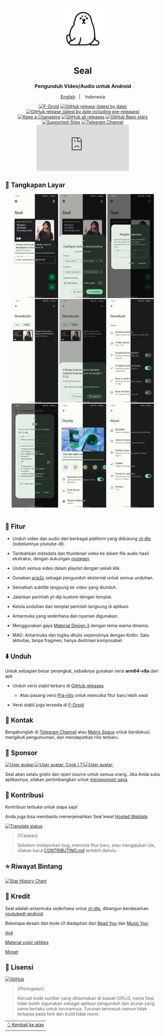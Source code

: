 <div align="center">

<img width="" src="../fastlane/metadata/android/en-US/images/icon.png"  width=160 height=160  align="center">

# Seal

### Pengunduh Video/Audio untuk Android


<a href="../README.md">English</a>
&nbsp;&nbsp;| &nbsp;&nbsp;
Indonesia


[![F-Droid](https://img.shields.io/f-droid/v/com.junkfood.seal?color=b4eb12&label=F-Droid&logo=fdroid&logoColor=1f78d2)](https://f-droid.org/en/packages/com.junkfood.seal)
[![GitHub release (latest by date)](https://img.shields.io/github/v/release/JunkFood02/Seal?color=black&label=Stabil&logo=github)](https://github.com/JunkFood02/Seal/releases/latest/)
[![GitHub release (latest by date including pre-releases)](https://img.shields.io/github/v/release/JunkFood02/Seal?include_prereleases&label=Pratinjau&logo=Github)](https://github.com/JunkFood02/Seal/releases/)
[![Keep a Changelog](https://img.shields.io/badge/Changelog-lightgray?style=flat&color=gray&logo=keep-a-changelog)](../CHANGELOG.md)
[![GitHub all releases](https://img.shields.io/github/downloads/JunkFood02/Seal/total?label=Unduhan&logo=github)](https://github.com/JunkFood02/Seal/releases/)
[![GitHub Repo stars](https://img.shields.io/github/stars/JunkFood02/Seal?style=flat&logo=github&color=%23f8e444)](https://github.com/JunkFood02/Seal/stargazers)
[![Supported-Sites](https://img.shields.io/badge/Situs-9cf?style=flat)](https://github.com/yt-dlp/yt-dlp/blob/master/supportedsites.md)
[![Telegram Channel](https://img.shields.io/badge/Telegram-Seal-blue?style=flat&logo=telegram)](https://t.me/seal_app)
[![Matrix](https://img.shields.io/matrix/seal-space%3Amatrix.org?server_fqdn=matrix.org&style=flat&logo=element&label=Matrix&color=%230DBD8B)
](https://matrix.to/#/#seal-space:matrix.org)


</div>


## 📱 Tangkapan Layar

<div align="center">
<div>
<img src="../fastlane/metadata/android/en-US/images/phoneScreenshots/1.jpg" width="30%" />
<img src="../fastlane/metadata/android/en-US/images/phoneScreenshots/2.jpg" width="30%" />
<img src="../fastlane/metadata/android/en-US/images/phoneScreenshots/3.jpg" width="30%" />
<img src="../fastlane/metadata/android/en-US/images/phoneScreenshots/4.jpg" width="30%" />
<img src="../fastlane/metadata/android/en-US/images/phoneScreenshots/5.jpg" width="30%" />
<img src="../fastlane/metadata/android/en-US/images/phoneScreenshots/6.jpg" width="30%" />
<img src="../fastlane/metadata/android/en-US/images/phoneScreenshots/7.jpg" width="30%" />
<img src="../fastlane/metadata/android/en-US/images/phoneScreenshots/8.jpg" width="30%" />
<img src="../fastlane/metadata/android/en-US/images/phoneScreenshots/9.jpg" width="30%" />
</div>
</div>

<br>

## 📖 Fitur

- Unduh video dan audio dari berbagai platform yang didukung [yt-dlp](https://github.com/yt-dlp/yt-dlp) (sebelumnya youtube-dl).

- Tambahkan metadata dan thumbnail video ke dalam file audio hasil ekstraksi, dengan dukungan [mutagen](https://github.com/quodlibet/mutagen).

- Unduh semua video dalam playlist dengan sekali klik.

- Gunakan [aria2c](https://github.com/aria2/aria2) sebagai pengunduh eksternal untuk semua unduhan.

- Sematkan subtitle langsung ke video yang diunduh.

- Jalankan perintah yt-dlp kustom dengan templat.

- Kelola unduhan dan templat perintah langsung di aplikasi.

- Antarmuka yang sederhana dan nyaman digunakan.

- Menggunakan gaya [Material Design 3](https://m3.material.io/) dengan tema warna dinamis.

- MAD: Antarmuka dan logika ditulis sepenuhnya dengan Kotlin. Satu aktivitas, tanpa fragmen, hanya destinasi komposabel.


## ⬇️ Unduh

Untuk sebagian besar perangkat, sebaiknya gunakan versi **arm64-v8a** dari apk

- Unduh versi stabil terbaru di [GitHub releases](https://github.com/JunkFood02/Seal/releases/latest)
  - Atau pasang versi [Pra-rilis](https://github.com/JunkFood02/Seal/releases/) untuk mencoba fitur baru lebih awal

- Versi stabil juga tersedia di [F-Droid](https://f-droid.org/packages/com.junkfood.seal/)


## 💬 Kontak

Bergabunglah di [Telegram Channel](https://t.me/seal_app) atau [Matrix Space](https://matrix.to/#/#seal-space:matrix.org) untuk berdiskusi, mengikuti pengumuman, dan mendapatkan rilis terbaru.


## 💖 Sponsor

<p><!-- sponsors --><a href="https://github.com/4kaimar"><img src="https://github.com/4kaimar.png" width="60px" alt="User avatar: " /></a><a href="https://github.com/Cook-I-T"><img src="https://github.com/Cook-I-T.png" width="60px" alt="User avatar: Cook I.T!" /></a><a href="https://github.com/reallyrealcolby"><img src="https://github.com/reallyrealcolby.png" width="60px" alt="User avatar: " /></a><!-- sponsors --></p>


Seal akan selalu gratis dan open source untuk semua orang. Jika Anda suka aplikasinya, silakan pertimbangkan untuk [mensponsori saya](https://github.com/sponsors/JunkFood02).


## 🤝 Kontribusi

Kontribusi terbuka untuk siapa saja!

Anda juga bisa membantu menerjemahkan Seal lewat [Hosted Weblate](https://hosted.weblate.org/projects/seal/).
	
[![Translate status](https://hosted.weblate.org/widgets/seal/-/strings/multi-auto.svg)](https://hosted.weblate.org/engage/seal/)
	
>[!Catatan]
>
>Sebelum melaporkan bug, meminta fitur baru, atau mengajukan ide, silakan baca [CONTRIBUTING.md](../CONTRIBUTING.md) terlebih dahulu.


## ⭐️ Riwayat Bintang

[![Star History Chart](https://api.star-history.com/svg?repos=JunkFood02/Seal&type=Timeline)](https://star-history.com/#JunkFood02/Seal&Timeline)


## 🧱 Kredit

Seal adalah antarmuka sederhana untuk [yt-dlp](https://github.com/yt-dlp/yt-dlp), dibangun berdasarkan [youtubedl-android](https://github.com/yausername/youtubedl-android).

Beberapa desain dan kode UI diadaptasi dari [Read You](https://github.com/Ashinch/ReadYou) dan [Music You](https://github.com/Kyant0/MusicYou).

[dvd](https://github.com/yausername/dvd)

[Material color utilities](https://github.com/material-foundation/material-color-utilities)

[Monet](https://github.com/Kyant0/Monet)


## 📃 Lisensi

[![GitHub](https://img.shields.io/github/license/JunkFood02/Seal?style=for-the-badge)](../LICENSE)

>[!Peringatan]
>
>Kecuali kode sumber yang dilisensikan di bawah GPLv3,
>nama Seal tidak boleh digunakan sebagai aplikasi pengunduh
>dan aturan yang sama berlaku untuk turunannya.
>Turunan termasuk namun tidak terbatas pada fork dan build tidak resmi.

<div align="right">
<table><td>
<a href="#start-of-content">👆 Kembali ke atas</a>
</td></table>
</div>
